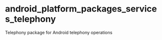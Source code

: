 android_platform_packages_services_telephony
============================================

Telephony package for Android telephony operations
